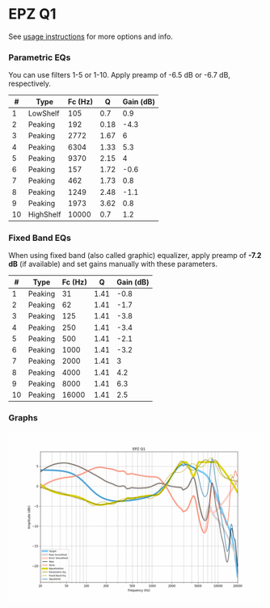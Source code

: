 # EPZ Q1
See [usage instructions](https://github.com/jaakkopasanen/AutoEq#usage) for more options and info.

### Parametric EQs
You can use filters 1-5 or 1-10. Apply preamp of -6.5 dB or -6.7 dB, respectively.

|   # | Type      |   Fc (Hz) |    Q |   Gain (dB) |
|-----|-----------|-----------|------|-------------|
|   1 | LowShelf  |       105 | 0.7  |         0.9 |
|   2 | Peaking   |       192 | 0.18 |        -4.3 |
|   3 | Peaking   |      2772 | 1.67 |         6   |
|   4 | Peaking   |      6304 | 1.33 |         5.3 |
|   5 | Peaking   |      9370 | 2.15 |         4   |
|   6 | Peaking   |       157 | 1.72 |        -0.6 |
|   7 | Peaking   |       462 | 1.73 |         0.8 |
|   8 | Peaking   |      1249 | 2.48 |        -1.1 |
|   9 | Peaking   |      1973 | 3.62 |         0.8 |
|  10 | HighShelf |     10000 | 0.7  |         1.2 |

### Fixed Band EQs
When using fixed band (also called graphic) equalizer, apply preamp of **-7.2 dB** (if available) and set gains manually with these parameters.

|   # | Type    |   Fc (Hz) |    Q |   Gain (dB) |
|-----|---------|-----------|------|-------------|
|   1 | Peaking |        31 | 1.41 |        -0.8 |
|   2 | Peaking |        62 | 1.41 |        -1.7 |
|   3 | Peaking |       125 | 1.41 |        -3.8 |
|   4 | Peaking |       250 | 1.41 |        -3.4 |
|   5 | Peaking |       500 | 1.41 |        -2.1 |
|   6 | Peaking |      1000 | 1.41 |        -3.2 |
|   7 | Peaking |      2000 | 1.41 |         3   |
|   8 | Peaking |      4000 | 1.41 |         4.2 |
|   9 | Peaking |      8000 | 1.41 |         6.3 |
|  10 | Peaking |     16000 | 1.41 |         2.5 |

### Graphs
![](./EPZ%20Q1.png)
